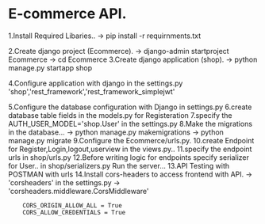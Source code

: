 # E-commerce API.

1.Install Required Libaries..
    -> pip install -r requirnments.txt

2.Create django project (Ecommerce).
   -> django-admin startproject Ecommerce
   -> cd Ecommerce
3.Create django application (shop).
   -> python manage.py startapp shop

4.Configure application with django in the settings.py
  'shop','rest_framework','rest_framework_simplejwt'

5.Configure the database configuration with Django in settings.py
6.create database table fields in the models.py for Registeration
7.specify the AUTH_USER_MODEL='shop.User' in the settings.py
8.Make the migrations in the database...
   -> python manage.py makemigrations
   -> python manage.py migrate
9.Configure the Ecommerce/urls.py.
10.create Endpoint for Register,Login,logout,userview in the views.py..
11.specify the endpoint urls in shop/urls.py
12.Before writing logic for endpoints specify serializer for User.. in shop/serializers.py
   Run the server...
13.API Testing with POSTMAN with urls
14.Install cors-headers to access frontend with API.
    -> 'corsheaders' in the settings.py
    -> 'corsheaders.middleware.CorsMiddleware'
    
        CORS_ORIGIN_ALLOW_ALL = True
        CORS_ALLOW_CREDENTIALS = True